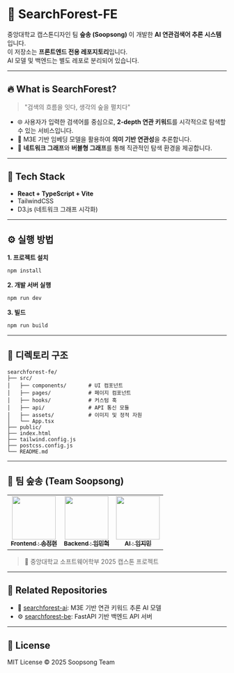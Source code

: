 # 🌳 SearchForest-FE

중앙대학교 캡스톤디자인 팀 **숲송 (Soopsong)** 이 개발한 **AI 연관검색어 추론 시스템**입니다.  
이 저장소는 **프론트엔드 전용 레포지토리**입니다.  
AI 모델 및 백엔드는 별도 레포로 분리되어 있습니다.

---

## 🔥 What is SearchForest?

> "검색의 흐름을 잇다, 생각의 숲을 펼치다"

- 🌐 사용자가 입력한 검색어를 중심으로, **2-depth 연관 키워드**를 시각적으로 탐색할 수 있는 서비스입니다.
- 🧠 M3E 기반 임베딩 모델을 활용하여 **의미 기반 연관성**을 추론합니다.
- 🌳 **네트워크 그래프**와 **버블형 그래프**를 통해 직관적인 탐색 환경을 제공합니다.

---

## 🧰 Tech Stack

- **React + TypeScript + Vite**
- TailwindCSS
- D3.js (네트워크 그래프 시각화)

---

## ⚙️ 실행 방법

**1. 프로젝트 설치**

```bash
npm install
```

**2. 개발 서버 실행**

```bash
npm run dev
```

**3. 빌드**

```bash
npm run build
```

---

## 📂 디렉토리 구조

```
searchforest-fe/
├── src/
│   ├── components/       # UI 컴포넌트
│   ├── pages/            # 페이지 컴포넌트
│   ├── hooks/            # 커스텀 훅
│   ├── api/              # API 통신 모듈
│   ├── assets/           # 이미지 및 정적 자원
│   └── App.tsx
├── public/
├── index.html
├── tailwind.config.js
├── postcss.config.js
└── README.md
```

---

## 👥 팀 숲송 (Team Soopsong)

<table>
  <tbody>
    <tr>
      <td align="center"><a href="https://github.com/katie424"><img src="https://avatars.githubusercontent.com/u/80771814?v=4" width="100px" alt=""/><br /><sub><b>Frontend : 송정현</b></sub></a><br /></td>
      <td align="center"><a href="https://github.com/mh991221"><img src="https://avatars.githubusercontent.com/u/39687014?v=4" width="100px" alt=""/><br /><sub><b>Backend : 임민혁</b></sub></a><br /></td>
      <td align="center"><a href="https://github.com/hyun-hyang"><img src="https://avatars.githubusercontent.com/u/51802020?v=4" width="100px" alt=""/><br /><sub><b>AI : 임지민</b></sub></a><br /></td>
     </tr>
  </tbody>
</table>

> 🙌 중앙대학교 소프트웨어학부 2025 캡스톤 프로젝트

---

## 🔗 Related Repositories

- 🤖 [searchforest-ai](https://github.com/soopsong/searchforest-ai): M3E 기반 연관 키워드 추론 AI 모델
- ⚙️ [searchforest-be](https://github.com/soopsong/searchforest-be): FastAPI 기반 백엔드 API 서버

---

## 📄 License

MIT License © 2025 Soopsong Team
